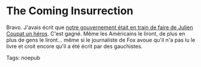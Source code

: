 # The Coming Insurrection

Bravo. J'avais écrit que [notre gouvernement était en train de faire de Julien Coupat un héros](/2009/05/25/julien-coupat-la-fabrication-d%E2%80%99un-heros/). C'est gagné. Même les Américains le liront, de plus en plus de gens le liront... même si le journaliste de Fox avoue qu'il n'a pas lu le livre et croit encore qu'il a été écrit par des gauchistes.

Tags: noepub